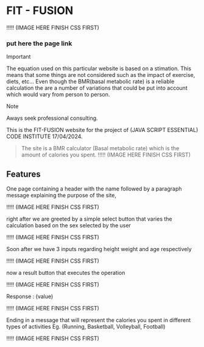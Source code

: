 # FIT - FUSION 

!!!!! (IMAGE HERE FINISH CSS FIRST)
### put here the page link 

> [!IMPORTANT]
> The equation used on this particular website is based on a stimation. This means that some things are not considered such as the impact of exercise, diets, etc...
> Even though the BMR(basal metabolic rate) is a reliable calculation the are a number of variations that could be put into account which would vary from person to person.

> [!NOTE] 
> Aways seek professional consulting.


This is the FIT-FUSION website for the project of (JAVA SCRIPT ESSENTIAL) CODE INSTITUTE 17/04/2024.
> The site is a BMR calculator (Basal metabolic rate) which is the amount of calories you spent.   !!!!! (IMAGE HERE FINISH CSS FIRST)


## Features 


One page containing a header with the name followed by a paragraph message explaining the purpose of the site,


!!!!! (IMAGE HERE FINISH CSS FIRST)

 right after we are greeted by a simple select button that varies the calculation based on the sex selected by the user 

!!!!! (IMAGE HERE FINISH CSS FIRST)

 Soon after we have 3 inputs regarding height weight and age respectively 

 !!!!! (IMAGE HERE FINISH CSS FIRST)

now a result button that executes the operation 

!!!!! (IMAGE HERE FINISH CSS FIRST)

Response : (value) 

!!!!! (IMAGE HERE FINISH CSS FIRST)

Ending in a message that will represent the calories you spent in different types of activities Eg. (Running, Basketball, Volleyball, Football)

!!!!! (IMAGE HERE FINISH CSS FIRST)


